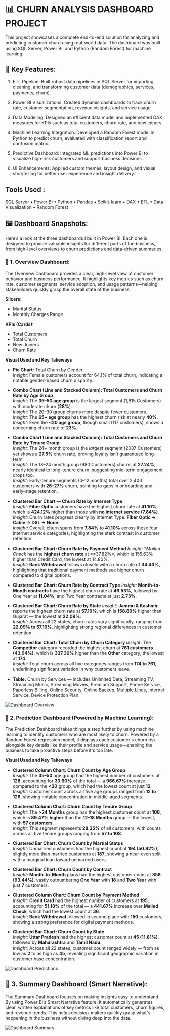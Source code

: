 
# 📊 CHURN ANALYSIS DASHBOARD PROJECT

This project showcases a complete end-to-end solution for analyzing and predicting customer churn using real-world data. 
The dashboard was built using SQL Server, Power BI, and Python (Random Forest) for machine learning.

## 🔧 Key Features:

1) ETL Pipeline: Built robust data pipelines in SQL Server for importing, cleaning, and transforming customer data (demographics, services, payments, churn).

2) Power BI Visualizations: Created dynamic dashboards to track churn rate, customer segmentation, revenue insights, and service usage.

3) Data Modeling: Designed an efficient data model and implemented DAX measures for KPIs such as total customers, churn rate, and new joiners.

4) Machine Learning Integration: Developed a Random Forest model in Python to predict churn; evaluated with classification report and confusion matrix.

5) Predictive Dashboard: Integrated ML predictions into Power BI to visualize high-risk customers and support business decisions.

6) UI Enhancements: Applied custom themes, layout design, and visual storytelling for better user experience and insight delivery.

## Tools Used :

SQL Server • Power BI • Python • Pandas • Scikit-learn • DAX • ETL • Data Visualization • Random Forest


## 🖼️ Dashboard Snapshots:

Here’s a look at the three dashboards I built in Power BI. Each one is designed to provide valuable insights for different parts of the business, from high-level overviews to churn predictions and data-driven summaries.

### 📍 1. Overview Dashboard:


The Overview Dashboard provides a clear, high-level view of customer behavior and business performance. It highlights key metrics such as churn rate, customer segments, service adoption, and usage patterns—helping stakeholders quickly grasp the overall state of the business.

**Slicers:**
- Marital Status
- Monthly Charges Range

**KPIs (Cards):**
- Total Customers
- Total Churn
- New Joiners
- Churn Rate

**Visual Used and Key Takeways**

- **Pie Chart:** Total Churn by Gender  
  *Insight:* Female customers account for 64.1% of total churn, indicating a notable gender-based churn disparity.
  
- **Combo Chart (Line and Stacked Column): Total Customers and Churn Rate by Age Group**  
  *Insight:* The **35–50 age group** is the largest segment (1,815 Customers) with moderate churn (**28%**).  
  *Insight:* The 20–30 group churns more despite fewer customers.  
  *Insight:* The **65+ age group** has the highest churn risk at nearly **40%**.  
  *Insight:* Even the **<20 age group**, though small (117 customers), shows a concerning churn rate of **23%**.

- **Combo Chart (Line and Stacked Column): Total Customers and Churn Rate by Tenure Group**  
  *Insight:* The 24+ month group is the *largest* segment (2087 Customers) yet shows a **27.5%** churn rate, proving loyalty isn’t guaranteed long-term.  
  *Insight:* The 18–24 month group (980 Customers) churns at **27.24%**, nearly identical to long-tenure churn, suggesting mid-term engagement drops too.  
  *Insight:* Early-tenure segments (0–12 months) total over 2,400 customers with **26–27%** churn, pointing to gaps in onboarding and early-stage retention.
  
- **Clustered Bar Chart — Churn Rate by Internet Type**  
  *Insight:* **Fiber Optic** customers have the highest churn rate at **41.10%**, which is **424.12%** higher than those with **no internet service (7.84%)**.  
  *Insight:* Churn rates progress clearly by Internet Type: **Fiber Optic → Cable → DSL → None.**  
  *Insight:* Overall, churn spans from **7.84%** to **41.10%** across these four internet service categories, highlighting the stark contrast in customer retention.

- **Clustered Bar Chart: Churn Rate by Payment Method**
  *Insight:* **Mailed Check* has the **highest churn rate** at **37.82%*, which is 155.63% higher than Credit Card, the lowest at 14.80%.  
  *Insight:* **Bank Withdrawal** follows closely with a churn rate of **34.43%**, highlighting that traditional payment methods see higher churn compared to digital options.
  
- **Clustered Bar Chart: Churn Rate by Contract Type**
  *Insight:* **Month-to-Month contracts** have the highest churn rate at **46.53%**, followed by One Year at **11.04%**, and Two Year contracts at just **2.73%**.  

- **Clustered Bar Chart: Churn Rate by State**
  *Insight:* **Jammu & Kashmir** reports the highest churn rate at **57.19%**, which is **158.89%** higher than Gujarat — the lowest at **22.09%**.  
  *Insight:* Across all 22 states, churn rates vary significantly, ranging from **22.09% to 57.19%**, highlighting strong regional differences in customer retention.

- **Clustered Bar Chart: Total Churn by Churn Category**
  *Insight:* The **Competitor** category recorded the highest churn at **761 customers (43.94%)**, which is **337.36%** higher than the **Other** category, the lowest at **174**.  
  *Insight:* Total churn across all five categories ranges from **174 to 761**, underlining significant variation in why customers leave.

- **Table:** Churn by Services — includes Unlimited Data, Streaming TV, Streaming Music, Streaming Movies, Premium Support, Phone Service, Paperless Billing, Online Security, Online Backup, Multiple Lines, Internet Service, Device Protection Plan

![Dashboard Overview](https://github.com/user-attachments/assets/f37516ec-4fa5-4331-a2f0-e17b8e498b1d)


### 📍 2. Prediction Dashboard (Powered by Machine Learning):


The Prediction Dashboard takes things a step further by using machine learning to identify customers who are most likely to churn. Powered by a Random Forest regression model, it displays each customer's churn risk alongside key details like their profile and service usage—enabling the business to take proactive steps before it's too late.

**Visual Used and Key Takeways**

- **Clustered Column Chart: Churn Count by Age Group**  
  *Insight:* The **35–50** age group had the highest number of customers at **128**, accounting for **33.60%** of the total — a **966.67%** increase compared to the **<20** group, which had the lowest count at just **12**.  
  *Insight:* Customer count across all five age groups ranged from **12 to 128**, showing notable concentration in middle-aged segments.
  
- **Clustered Column Chart: Churn Count by Tenure Group**  
  *Insight:* The **>24 Months** group has the highest customer count at **108**, which is **89.47% higher** than the **12–18 Months** group — the lowest, with **57 customers**.  
  *Insight:* This segment represents **28.35%** of all customers, with counts across all five tenure groups ranging from **57 to 108**.
  
- **Clustered Bar Chart: Churn Count by Martial Status**  
  *Insight:* Unmarried customers had the highest count at **194 (50.92%)**, slightly more than married customers at **187**, showing a near-even split with a marginal lean toward unmarried users.

- **Clustered Bar Chart: Churn Count by Contract**  
  *Insight:* **Month-to-Month** plans had the highest customer count at **356 (93.44%)**, vastly outnumbering **One Year** with **18** and **Two Year** with just **7** customers.  

 - **Clustered Column Chart: Churn Count by Payment Method**  
  *Insight:*  **Credit Card** had the highest number of customers at **195**, accounting for **51.18%** of the total — a **441.67%** increase over **Mailed Check**, which had the lowest count at **36**.  
  *Insight:*  **Bank Withdrawal** followed in second place with **150** customers, showing a strong preference for digital payment methods.
   
- **Clustered Bar Chart: Churn Count by State**  
  *Insight:* **Uttar Pradesh** had the highest customer count at **45 (11.81%)**, followed by **Maharashtra** and **Tamil Nadu**.  
  *Insight:* Across all 22 states, customer count ranged widely — from as low as **2** to as high as **45**, revealing significant geographic variation in customer base concentration.


![Dashboard Predictions](https://github.com/user-attachments/assets/cacbc646-04a2-4ca3-bcce-3a9b7877a4a7)


## 📍 3. Summary Dashboard (Smart Narrative):


The Summary Dashboard focuses on making insights easy to understand. By using Power BI’s Smart Narrative feature, it automatically generates clear, written explanations of key metrics like total customers, churn figures, and revenue trends. This helps decision-makers quickly grasp what's happening in the business without diving deep into the data.

![Dashboard Summary](https://github.com/user-attachments/assets/5a8bf1dc-07df-4cdb-acb4-5a457461e0fb)
